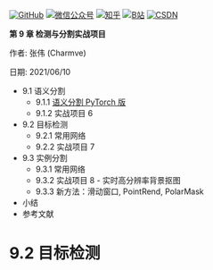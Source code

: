 <p align="left">
  <a href="https://github.com/Charmve"><img src="https://img.shields.io/badge/GitHub-@Charmve-000000.svg?logo=GitHub" alt="GitHub" target="_blank"></a>
  <a href="https://imgconvert.csdnimg.cn/aHR0cHM6Ly9tbWJpei5xcGljLmNuL21tYml6X3BuZy9aTmRoV05pYjNJUkIzZk5ldWVGZEQ4YnZ4cXlzbXRtRktUTGdFSXZOMUdnTHhDNXV0Y1VBZVJ0T0lJa0hTZTVnVGowamVtZUVOQTJJMHhiU0xjQ3VrVVEvNjQw?x-oss-process=image/format,png" target="_blank" ><img src="https://img.shields.io/badge/公众号-@迈微AI研习社-000000.svg?style=flat-square&amp;logo=WeChat" alt="微信公众号"/></a>
  <a href="https://www.zhihu.com/people/MaiweiE-com" target="_blank" ><img src="https://img.shields.io/badge/%E7%9F%A5%E4%B9%8E-@Charmve-000000.svg?style=flat-square&amp;logo=Zhihu" alt="知乎"/></a>
  <a href="https://space.bilibili.com/62079686" target="_blank"><img src="https://img.shields.io/badge/B站-@Charmve-000000.svg?style=flat-square&amp;logo=Bilibili" alt="B站"/></a>
  <a href="https://blog.csdn.net/Charmve" target="_blank"><img src="https://img.shields.io/badge/CSDN-@Charmve-000000.svg?style=flat-square&amp;logo=CSDN" alt="CSDN"/></a>
</p>


**第 9 章 检测与分割实战项目**

作者: 张伟 (Charmve)

日期: 2021/06/10

  - 9.1 语义分割
    - 9.1.1 [语义分割 PyTorch 版](https://github.com/Charmve/Semantic-Segmentation-PyTorch)
    - 9.1.2 实战项目 6 
  - 9.2 目标检测
    - 9.2.1 常用网络
    - 9.2.2 实战项目 7 
  - 9.3 实例分割 
    - 9.3.1 常用网络 
    - 9.3.2 实战项目 8 - 实时高分辨率背景抠图
    - 9.3.3 新方法：滑动窗口, PointRend, PolarMask
  - 小结
  - 参考文献
  
  
# 9.2 目标检测
